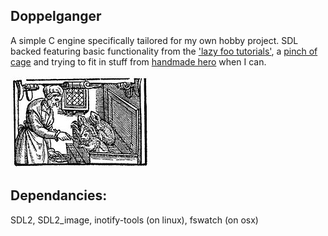 Doppelganger
------------

A simple C engine specifically tailored for my own hobby project.
SDL backed featuring basic functionality from the ['lazy foo tutorials'](http://lazyfoo.net/tutorials/SDL/), a [pinch of cage](https://github.com/rlofc/cage) and trying to fit in stuff from [handmade hero](https://www.youtube.com/user/handmadeheroarchive) when I can.

![Alt text](/resources/familiars.jpg?raw=true "Witch and her familiars")


Dependancies:
-------------
SDL2, SDL2_image, inotify-tools (on linux), fswatch (on osx)
